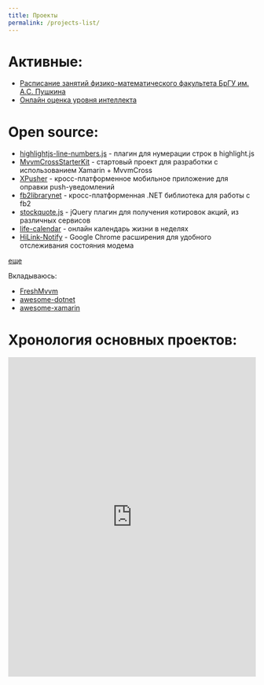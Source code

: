 ```yaml
---
title: Проекты
permalink: /projects-list/
---
```


Активные:
=================

- [Расписание занятий физико-математического факультета БрГУ им. А.С. Пушкина](http://iqbrain.startx.by/)
- [Онлайн оценка уровня интеллекта](http://iqbrain.startx.by/)

Open source:
============

- [highlightjs-line-numbers.js](https://github.com/wcoder/highlightjs-line-numbers.js) - плагин для нумерации строк в highlight.js
- [MvvmCrossStarterKit](https://github.com/wcoder/MvvmCrossStarterKit) - стартовый проект для разработки с использованием Xamarin + MvvmCross
- [XPusher](https://github.com/wcoder/XPusher) - кросс-платформенное мобильное приложение для оправки push-уведомлений
- [fb2librarynet](https://github.com/wcoder/fb2librarynet) - кросс-платформенная .NET библиотека для работы c fb2
- [stockquote.js](https://github.com/wcoder/stockquote.js) - jQuery плагин для получения котировок акций, из различных сервисов
- [life-calendar](https://github.com/wcoder/life-calendar) - онлайн календарь жизни в неделях
- [HiLink-Notify](https://github.com/wcoder/HiLink-Notify) - Google Chrome расширения для удобного отслеживания состояния модема

[еще](https://github.com/wcoder?tab=repositories)

Вкладываюсь:

- [FreshMvvm](https://github.com/rid00z/FreshMvvm)
- [awesome-dotnet](https://github.com/quozd/awesome-dotnet)
- [awesome-xamarin](https://github.com/benoitjadinon/awesome-xamarin)


Хронология основных проектов:
=============================
<iframe src='https://cdn.knightlab.com/libs/timeline3/latest/embed/index.html?source=1WpSbOlue7W2TYjCRJqc_SJIbfSIcTLyVpJrSsGFghuo&font=Default&lang=ru&start_at_end=true&hash_bookmark=true&initial_zoom=0&height=650' width='100%' height='650' frameborder='0'></iframe>
